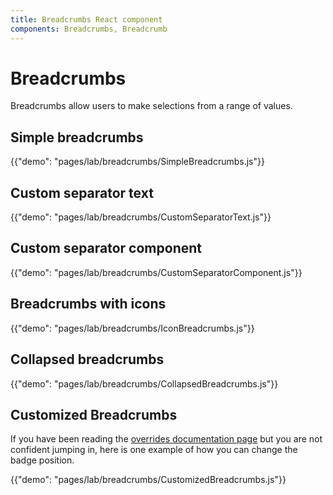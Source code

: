 ```yaml
---
title: Breadcrumbs React component
components: Breadcrumbs, Breadcrumb
---
```


# Breadcrumbs

<p class="description">Breadcrumbs allow users to make selections from a range of values.</p>

## Simple breadcrumbs

{{"demo": "pages/lab/breadcrumbs/SimpleBreadcrumbs.js"}}

## Custom separator text

{{"demo": "pages/lab/breadcrumbs/CustomSeparatorText.js"}}

## Custom separator component

{{"demo": "pages/lab/breadcrumbs/CustomSeparatorComponent.js"}}

## Breadcrumbs with icons

{{"demo": "pages/lab/breadcrumbs/IconBreadcrumbs.js"}}

## Collapsed breadcrumbs

{{"demo": "pages/lab/breadcrumbs/CollapsedBreadcrumbs.js"}}

## Customized Breadcrumbs

If you have been reading the [overrides documentation page](/customization/overrides/)
but you are not confident jumping in,
here is one example of how you can change the badge position.

{{"demo": "pages/lab/breadcrumbs/CustomizedBreadcrumbs.js"}}
